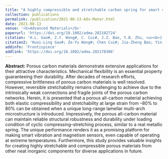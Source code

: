 ```yaml
---
title: "A highly compressible and stretchable carbon spring for smart vibration and magnetism sensors"
collection: publications
permalink: /publication/2021-08-13-Adv-Mater.html
date: 2021-08-13
venue: '<b>Advanced Materials</b>'
paperurl: 'https://doi.org/10.1002/adma.202102724'
citation: 'H.L. Gao#, Z.Y. Wang#, C. Cui#, J.Z. Bao, Y.B. Zhu, <u><b>J. Xia</b></u>, S.M. Wen, H.A. Wu, and S.H. Yu*. A highly compressible and stretchable carbon spring for smart vibration and magnetism sensors. <i>Advanced Materials</i>, 2021, 33(39): 2102724.'
citation2: 'Huai-Ling Gao#; Ze-Yu Wang#; Chen Cui#; Jia-Zheng Bao; Yin-Bo Zhu; <b>Jun Xia</b>; Shao-Meng Wen; Heng-An Wu; Shu-Hong Yu*; A highly compressible and stretchable carbon spring for smart vibration and magnetism sensors, <i>Advanced Materials</i>, 2021, 33(39): 2102724.'
addinfo: 'Frontispiece'
addlink: 'https://doi.org/10.1002/adma.202170308'
---
```


**Abstract:** Porous carbon materials demonstrate extensive applications for their attractive characteristics. Mechanical flexibility is an essential property guaranteeing their durability. After decades of research efforts, compressive brittleness of porous carbon materials is well resolved. However, reversible stretchability remains challenging to achieve due to the intrinsically weak connections and fragile joints of the porous carbon networks. Herein, it is presented that a porous all-carbon material achieving both elastic compressibility and stretchability at large strain from –80% to 80% can be obtained when a unique long-range lamellar multi-arch microstructure is introduced. Impressively, the porous all-carbon material can maintain reliable structural robustness and durability under loading condition of cyclic compressing–stretching process, similar to a real metallic spring. The unique performance renders it as a promising platform for making smart vibration and magnetism sensors, even capable of operating at extreme temperatures. Furthermore, this study provides valuable insights for creating highly stretchable and compressible porous materials from other neat inorganic components for diverse applications in future.
